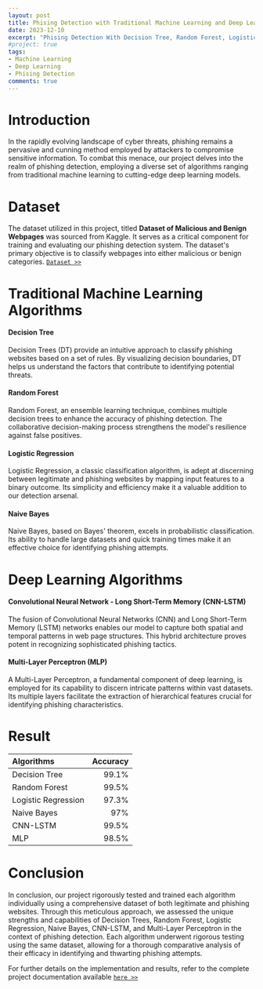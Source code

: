 ```yaml
---
layout: post
title: Phising Detection with Traditional Machine Learning and Deep Learning Algorithms
date: 2023-12-10
excerpt: "Phising Detection With Decision Tree, Random Forest, Logistic Regression, Naive Bayes, CNN-LSTM, and Multi-Layer Perceptron."
#project: true
tags:
- Machine Learning
- Deep Learning
- Phising Detection
comments: true
---
```



# Introduction

In the rapidly evolving landscape of cyber threats, phishing remains a pervasive and cunning method employed by attackers to compromise sensitive information. To combat this menace, our project delves into the realm of phishing detection, employing a diverse set of algorithms ranging from traditional machine learning to cutting-edge deep learning models.


# Dataset

The dataset utilized in this project, titled **Dataset of Malicious and Benign Webpages** was sourced from Kaggle. It serves as a critical component for training and evaluating our phishing detection system. The dataset's primary objective is to classify webpages into either malicious or benign categories.
[`Dataset >>`](https://www.kaggle.com/datasets/aksingh2411/dataset-of-malicious-and-benign-webpages)


# Traditional Machine Learning Algorithms
#### Decision Tree
Decision Trees (DT) provide an intuitive approach to classify phishing websites based on a set of rules. By visualizing decision boundaries, DT helps us understand the factors that contribute to identifying potential threats.

#### Random Forest
Random Forest, an ensemble learning technique, combines multiple decision trees to enhance the accuracy of phishing detection. The collaborative decision-making process strengthens the model's resilience against false positives.

#### Logistic Regression
Logistic Regression, a classic classification algorithm, is adept at discerning between legitimate and phishing websites by mapping input features to a binary outcome. Its simplicity and efficiency make it a valuable addition to our detection arsenal.

#### Naive Bayes
Naive Bayes, based on Bayes' theorem, excels in probabilistic classification. Its ability to handle large datasets and quick training times make it an effective choice for identifying phishing attempts.

# Deep Learning Algorithms
#### Convolutional Neural Network - Long Short-Term Memory (CNN-LSTM)
The fusion of Convolutional Neural Networks (CNN) and Long Short-Term Memory (LSTM) networks enables our model to capture both spatial and temporal patterns in web page structures. This hybrid architecture proves potent in recognizing sophisticated phishing tactics.

#### Multi-Layer Perceptron (MLP)
A Multi-Layer Perceptron, a fundamental component of deep learning, is employed for its capability to discern intricate patterns within vast datasets. Its multiple layers facilitate the extraction of hierarchical features crucial for identifying phishing characteristics.


# Result

|      Algorithms   | Accuracy |
|:------------------|---------:|
|    Decision Tree  |   99.1%  |
|    Random Forest  |   99.5%  |
|Logistic Regression|   97.3%  |
|     Naive Bayes   |   97%    |
|      CNN-LSTM     |   99.5%  |
|         MLP       |   98.5%  


# Conclusion

In conclusion, our project rigorously tested and trained each algorithm individually using a comprehensive dataset of both legitimate and phishing websites. Through this meticulous approach, we assessed the unique strengths and capabilities of Decision Trees, Random Forest, Logistic Regression, Naive Bayes, CNN-LSTM, and Multi-Layer Perceptron in the context of phishing detection. Each algorithm underwent rigorous testing using the same dataset, allowing for a thorough comparative analysis of their efficacy in identifying and thwarting phishing attempts.


For further details on the implementation and results, refer to the complete project documentation available [`here >>`](https://www.kaggle.com/code/malindaratnaduhita/phishing-detection-with-dt-rf-cnn-lstm)